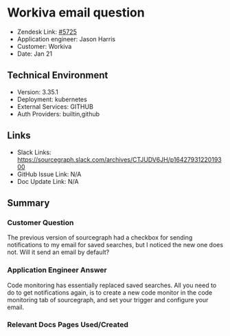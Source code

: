 
# Workiva email question <!-- Ticket Title  Hint: include keywords to make it searchable -->

- Zendesk Link: [#5725](https://sourcegraph.zendesk.com/agent/tickets/5725)
- Application engineer: Jason Harris
- Customer: Workiva <!-- Redact if this contains personally identifying information -->
- Date: Jan 21

<!-- Data populated from integration, speak to Ben Gordon or Michael Bali if not working -->
<!-- During Internal team trial, fill missing data manually (we are waiting for all data to sync) -->

## Technical Environment
- Version: 3.35.1​
- Deployment: kubernetes
- External Services: GITHUB
- Auth Providers: builtin,github


## Links
<!-- Data for application engineer manual entry -->
- Slack Links: https://sourcegraph.slack.com/archives/CTJUDV6JH/p1642793122019300 
- GitHub Issue Link: N/A
- Doc Update Link: N/A

## Summary
### Customer Question
The previous version of sourcegraph had a checkbox for sending notifications to my email for saved searches, but I noticed the new one does not. Will it send an email by default?

### Application Engineer Answer
Code monitoring has essentially replaced saved searches. All you need to do to get notifications again, is to create a new code monitor in the code monitoring tab of sourcegraph, and set your trigger and configure your email.

### Relevant Docs Pages Used/Created

<!-- Once complete, upload a copy to https://github.com/sourcegraph/support-tools-internal/tree/main/resolved-tickets as a .md file -->
<!-- Name the file 5725.md -->
